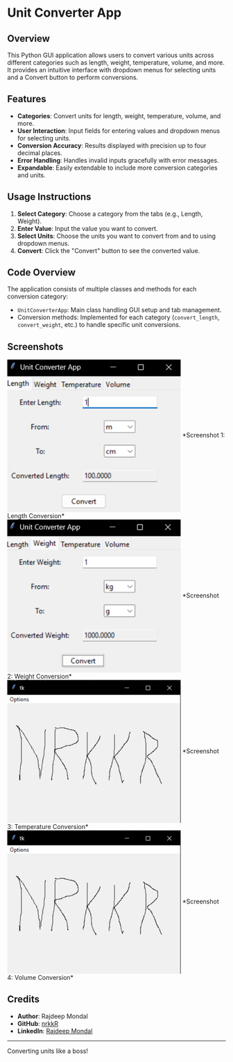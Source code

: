# Unit Converter App

## Overview

This Python GUI application allows users to convert various units across different categories such as length, weight, temperature, volume, and more. It provides an intuitive interface with dropdown menus for selecting units and a Convert button to perform conversions.

## Features

- **Categories**: Convert units for length, weight, temperature, volume, and more.
- **User Interaction**: Input fields for entering values and dropdown menus for selecting units.
- **Conversion Accuracy**: Results displayed with precision up to four decimal places.
- **Error Handling**: Handles invalid inputs gracefully with error messages.
- **Expandable**: Easily extendable to include more conversion categories and units.

## Usage Instructions

1. **Select Category**: Choose a category from the tabs (e.g., Length, Weight).
2. **Enter Value**: Input the value you want to convert.
3. **Select Units**: Choose the units you want to convert from and to using dropdown menus.
4. **Convert**: Click the "Convert" button to see the converted value.

## Code Overview

The application consists of multiple classes and methods for each conversion category:

- `UnitConverterApp`: Main class handling GUI setup and tab management.
- Conversion methods: Implemented for each category (`convert_length`, `convert_weight`, etc.) to handle specific unit conversions.

## Screenshots

<img align="center" alt="coding" width="400" src="https://github.com/nrkkR/Python_Unit-Converter/blob/main/unit%20converter%20py%201.png">
*Screenshot 1: Length Conversion*

<img align="center" alt="coding" width="400" src="https://github.com/nrkkR/Python_Unit-Converter/blob/main/unit%20converter%20py%202.png">
*Screenshot 2: Weight Conversion*

<img align="center" alt="coding" width="400" src="https://github.com/nrkkR/Python_Basic-MS-Paint-Clone/blob/main/ms%20paint%20clone%20py.png">
*Screenshot 3: Temperature Conversion*

<img align="center" alt="coding" width="400" src="https://github.com/nrkkR/Python_Basic-MS-Paint-Clone/blob/main/ms%20paint%20clone%20py.png">
*Screenshot 4: Volume Conversion*

## Credits

- **Author**: Rajdeep Mondal
- **GitHub**: [nrkkR](https://github.com/nrkkR)
- **LinkedIn**: [Rajdeep Mondal](https://www.linkedin.com/in/rajdeep-mondal)

---

Converting units like a boss!

